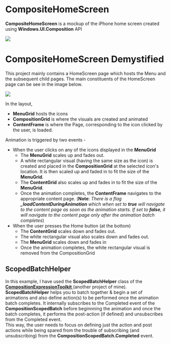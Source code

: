 # CompositeHomeScreen
__CompositeHomeScreen__ is a mockup of the iPhone home screen created using __Windows.UI.Composition__ API

<img src="https://cloud.githubusercontent.com/assets/7021835/14696195/e990ce0e-072d-11e6-87d0-eaff3a90080a.gif" />

# CompositeHomeScreen Demystified
This project mainly contains a HomeScreen page which hosts the Menu and the subsequent child pages. The main constituents of the HomeScreen page can be see in the image below.

<img src="https://cloud.githubusercontent.com/assets/7021835/14698562/f095e54c-0744-11e6-9294-ed27d66be61a.png" />

In the layout, 
- __MenuGrid__ hosts the icons
- __CompositionGrid__ is where the visuals are created and animated
- __ContentFrame__ is where the Page, corresponding to the icon clicked by the user, is loaded.

Animation is triggered by two events -
- When the user clicks on any of the icons displayed in the __MenuGrid__
  * The __MenuGrid__ scales up and fades out.
  * A white rectangular visual (having the same size as the icon) is created and placed in the __CompositionGrid__ at the selected icon's location. It is then scaled up and faded in to fit the size of the __MenuGrid__.
  * The __ContentGrid__ also scales up and fades in to fit the size of the __MenuGrid__.
  * Once the animation completes, the __ContentFrame__ navigates to the appropriate content page. (__Note__: _There is a flag_ ***_loadContentDuringAnimation*** *which when set to __true__ will navigate to the content page as soon as the animation starts. If set to __false__, it will navigate to the content page only after the animation batch completes*)
- When the user presses the Home button (at the bottom)
  * The __ContentGrid__ scales down and fades out.
  * The white rectangular visual also scales down and fades out.
  * The __MenuGrid__ scales down and fades in
  * Once the animation completes, the white rectangular visual is removed from the CompositionGrid
  
## ScopedBatchHelper
In this example, I have used the __ScopedBatchHelper__ class of the <a href="https://github.com/ratishphilip/CompositionExpressionToolkit">__CompositionExpressionToolkit__ </a> (another project of mine). __ScopedBatchHelper__ helps you to batch together & begin a set of animations and also define action(s) to be performed once the animation batch completes. It internally subscribes to the Completed event of the __CompositionScopedBatch__ before beginnning the animation and once the batch completes, it performs the post-action (if defined) and unsubscribes from the Completed event.  
This way, the user needs to focus on defining just the action and post actions while being spared from the trouble of subscribing (and unsubscribing) from the __CompositionScopedBatch.Completed__ event.
